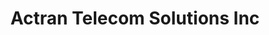 ---
title: "Actran Telecom Solutions Inc"
url: /tacloban-city/actran-telecom-solutions-inc/
shop: shop
---